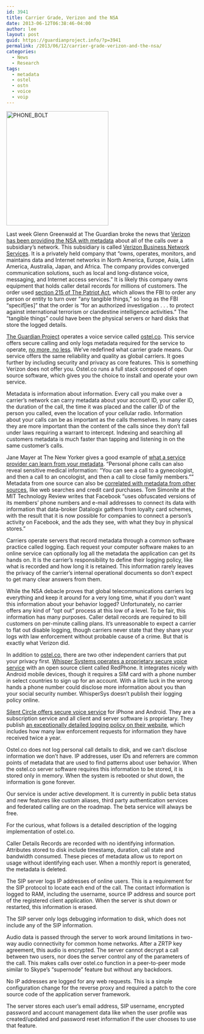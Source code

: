 ```yaml
---
id: 3941
title: Carrier Grade, Verizon and the NSA
date: 2013-06-12T06:38:46-04:00
author: lee
layout: post
guid: https://guardianproject.info/?p=3941
permalink: /2013/06/12/carrier-grade-verizon-and-the-nsa/
categories:
  - News
  - Research
tags:
  - metadata
  - ostel
  - ostn
  - voice
  - voip
---
```

[<img class="size-medium wp-image-4188 alignleft" alt="PHONE_BOLT" src="https://guardianproject.info/wp-content/uploads/2013/06/PHONE_BOLT-268x300.png" width="268" height="300" srcset="https://guardianproject.info/wp-content/uploads/2013/06/PHONE_BOLT-268x300.png 268w, https://guardianproject.info/wp-content/uploads/2013/06/PHONE_BOLT.png 514w" sizes="(max-width: 268px) 100vw, 268px" />](https://guardianproject.info/wp-content/uploads/2013/06/PHONE_BOLT.png)

Last week Glenn Greenwald at The Guardian broke the news that [Verizon has been providing the NSA with metadata](http://www.guardian.co.uk/world/2013/jun/06/nsa-phone-records-verizon-court-order) about all of the calls over a subsidiary’s network. This subsidiary is called [Verizon Business Network Services](http://investing.businessweek.com/research/stocks/private/snapshot.asp?privcapId=4259068). It is a privately held company that “owns, operates, monitors, and maintains data and Internet networks in North America, Europe, Asia, Latin America, Australia, Japan, and Africa. The company provides converged communication solutions, such as local and long-distance voice, messaging, and Internet access services.” It is likely this company owns equipment that holds caller detail records for millions of customers. The order used [section 215 of The Patriot Act](http://www.aclu.org/free-speech-national-security-technology-and-liberty/reform-patriot-act-section-215), which allows the FBI to order any person or entity to turn over “any tangible things,” so long as the FBI “specif[ies]” that the order is “for an authorized investigation . . . to protect against international terrorism or clandestine intelligence activities.” The “tangible things” could have been the physical servers or hard disks that store the logged details.

[The Guardian Project](https://guardianproject.info/) operates a voice service called [ostel.co](https://ostel.co/). This service offers secure calling and only logs metadata required for the service to operate, [no more, no less](https://ostel.co/privacy). We’ve redefined what carrier grade means. Our service offers the same reliability and quality as global carriers. It goes further by including security and privacy as core features. This is something Verizon does not offer you. Ostel.co runs a full stack composed of open source software, which gives you the choice to install and operate your own service.

Metadata is information about information. Every call you make over a carrier’s network can carry metadata about your account ID, your caller ID, the duration of the call, the time it was placed and the caller ID of the person you called, even the location of your cellular radio. Information about your calls can be as important as the calls themselves. In many cases they are more important than the content of the calls since they don’t fall under laws requiring a warrant to intercept. Indexing and searching all customers metadata is much faster than tapping and listening in on the same customer’s calls.

Jane Mayer at The New Yorker gives a good example of [what a service provider can learn from your metadata](http://www.newyorker.com/online/blogs/newsdesk/2013/06/verizon-nsa-metadata-surveillance-problem.html?mbid=gnep). “Personal phone calls can also reveal sensitive medical information: “You can see a call to a gynecologist, and then a call to an oncologist, and then a call to close family members.”” Metadata from one source can also be [correlated with metadata from other sources](http://www.technologyreview.com/view/515811/correlation-is-main-concern-over-data-verizon-gives-nsa/), like web searches and credit card purchases. Tom Simonite at the MIT Technology Review writes that Facebook “uses obfuscated versions of its members’ phone numbers and e-mail addresses to connect its data with information that data-broker Datalogix gathers from loyalty card schemes, with the result that it is now possible for companies to connect a person’s activity on Facebook, and the ads they see, with what they buy in physical stores.”

Carriers operate servers that record metadata through a common software practice called logging. Each request your computer software makes to an online service can optionally log all the metadata the application can get its hands on. It is the carrier’s responsibility to define their logging policy, like what is recorded and how long it is retained. This information rarely leaves the privacy of the carrier’s internal operational documents so don’t expect to get many clear answers from them.

While the NSA debacle proves that global telecommunications carriers log everything and keep it around for a very long time, what if you don’t want this information about your behavior logged? Unfortunately, no carrier offers any kind of “opt out” process at this low of a level. To be fair, this information has many purposes. Caller detail records are required to bill customers on per-minute calling plans. It’s unreasonable to expect a carrier to flat out disable logging, though carriers never state that they share your logs with law enforcement without probable cause of a crime. But that is exactly what Verizon did.

In addition to [ostel.co](https://ostel.co), there are two other independent carriers that put your privacy first. [Whisper Systems operates a proprietary secure voice service](https://www.whispersystems.org/) with an open source client called RedPhone. It integrates nicely with Android mobile devices, though it requires a SIM card with a phone number in select countries to sign up for an account. With a little luck in the wrong hands a phone number could disclose more information about you than your social security number. WhisperSys doesn’t publish their logging policy online.

[Silent Circle offers secure voice service](https://silentcircle.com/) for iPhone and Android. They are a subscription service and all client and server software is proprietary. They publish [an exceptionally detailed logging policy on their website](https://silentcircle.com/web/privacy/), which includes how many law enforcement requests for information they have received twice a year.

Ostel.co does not log personal call details to disk, and we can’t disclose information we don’t have. IP addresses, user IDs and referrers are common points of metadata that are used to find patterns about user behavior. When the ostel.co server software requires this information to be stored, it is stored only in memory. When the system is rebooted or shut down, the information is gone forever.

Our service is under active development. It is currently in public beta status and new features like custom aliases, third party authentication services and federated calling are on the roadmap. The beta service will always be free.

For the curious, what follows is a detailed description of the logging implementation of ostel.co.

Caller Details Records are recorded with no identifying information. Attributes stored to disk include timestamp, duration, call state and bandwidth consumed. These pieces of metadata allow us to report on usage without identifying each user. When a monthly report is generated, the metadata is deleted.

The SIP server logs IP addresses of online users. This is a requirement for the SIP protocol to locate each end of the call. The contact information is logged to RAM, including the username, source IP address and source port of the registered client application. When the server is shut down or restarted, this information is erased.

The SIP server only logs debugging information to disk, which does not include any of the SIP information.

Audio data is passed through the server to work around limitations in two-way audio connectivity for common home networks. After a ZRTP key agreement, this audio is encrypted. The server cannot decrypt a call between two users, nor does the server control any of the parameters of the call. This makes calls over ostel.co function in a peer-to-peer mode similar to Skype’s “supernode” feature but without any backdoors.

No IP addresses are logged for any web requests. This is a simple configuration change for the reverse proxy and required a patch to the core source code of the application server framework.

The server stores each user’s email address, SIP username, encrypted password and account management data like when the user profile was created/updated and password reset information if the user chooses to use that feature.